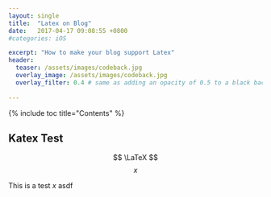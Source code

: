 ```yaml
---
layout: single
title:  "Latex on Blog"
date:   2017-04-17 09:08:55 +0800
#categories: iOS

excerpt: "How to make your blog support Latex"
header:
  teaser: /assets/images/codeback.jpg
  overlay_image: /assets/images/codeback.jpg
  overlay_filter: 0.4 # same as adding an opacity of 0.5 to a black background
  
---
```

{% include toc title="Contents" %}

## Katex Test

$$ \LaTeX $$
$$x$$


This is a test $x$
asdf
